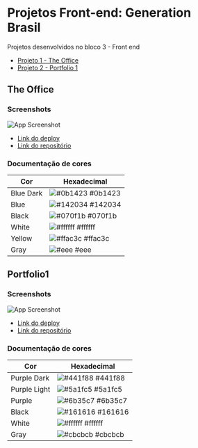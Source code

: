 # Projetos Front-end: Generation Brasil

Projetos desenvolvidos no bloco 3 - Front end

- [Projeto 1 - The Office](#the-office)
- [Projeto 2 - Portfolio 1](#portfolio1)

## The Office

### Screenshots

![App Screenshot](https://ik.imagekit.io/w9xeqo8jy/Screens/the_office.png?updatedAt=1715469176632)

- [Link do deploy](https://theoffice-jorgeguedess.netlify.app)
- [Link do repositório](https://github.com/jorgeguedess/projetos_generation_front/tree/main/the_office)

### Documentação de cores

| Cor       | Hexadecimal                                                      |
| --------- | ---------------------------------------------------------------- |
| Blue Dark | ![#0b1423](https://via.placeholder.com/10/0b1423?text=+) #0b1423 |
| Blue      | ![#142034](https://via.placeholder.com/10/142034?text=+) #142034 |
| Black     | ![#070f1b](https://via.placeholder.com/10/070f1b?text=+) #070f1b |
| White     | ![#ffffff](https://via.placeholder.com/10/ffffff?text=+) #ffffff |
| Yellow    | ![#ffac3c](https://via.placeholder.com/10/ffac3c?text=+) #ffac3c |
| Gray      | ![#eee](https://via.placeholder.com/10/eee?text=+) #eee          |

## Portfolio1

### Screenshots

![App Screenshot](https://ik.imagekit.io/w9xeqo8jy/Screens/portfolio1.png?updatedAt=1715469176311)

- [Link do deploy](https://portfolio1-jorgeguedess.netlify.app)
- [Link do repositório](https://github.com/jorgeguedess/projetos_generation_front/tree/main/portfolio_1)

### Documentação de cores

| Cor          | Hexadecimal                                                      |
| ------------ | ---------------------------------------------------------------- |
| Purple Dark  | ![#441f88](https://via.placeholder.com/10/441f88?text=+) #441f88 |
| Purple Light | ![#5a1fc5](https://via.placeholder.com/10/5a1fc5?text=+) #5a1fc5 |
| Purple       | ![#6b35c7](https://via.placeholder.com/10/6b35c7?text=+) #6b35c7 |
| Black        | ![#161616](https://via.placeholder.com/10/161616?text=+) #161616 |
| White        | ![#ffffff](https://via.placeholder.com/10/ffffff?text=+) #ffffff |
| Gray         | ![#cbcbcb](https://via.placeholder.com/10/cbcbcb?text=+) #cbcbcb |
